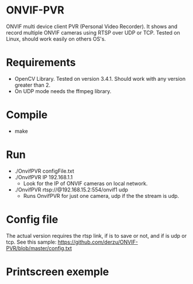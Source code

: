 # ONVIF-PVR
ONVIF multi device client PVR (Personal Video Recorder). It shows and record multiple ONVIF cameras using RTSP over UDP or TCP.
Tested on Linux, should work easily on others OS's.

# Requirements
* OpenCV Library. Tested on version 3.4.1. Should work with any version greater than 2.
* On UDP mode needs the ffmpeg library.

# Compile
- make

# Run
- ./OnvifPVR configFile.txt
- ./OnvifPVR IP 192.168.1.1
  - Look for the IP of ONVIF cameras on local network.
- ./OnvifPVR rtsp://@192.168.15.2:554/onvif1 udp
  - Runs OnvifPVR for just one camera, udp if the the stream is udp.

# Config file
The actual version requires the rtsp link, if is to save or not, and if is udp or tcp. See this sample:
https://github.com/derzu/ONVIF-PVR/blob/master/config.txt

# Printscreen exemple

